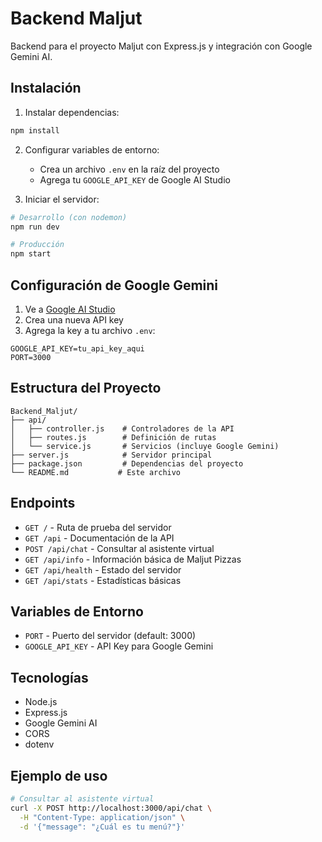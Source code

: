 # Backend Maljut

Backend para el proyecto Maljut con Express.js y integración con Google Gemini AI.

## Instalación

1. Instalar dependencias:
```bash
npm install
```

2. Configurar variables de entorno:
   - Crea un archivo `.env` en la raíz del proyecto
   - Agrega tu `GOOGLE_API_KEY` de Google AI Studio

3. Iniciar el servidor:
```bash
# Desarrollo (con nodemon)
npm run dev

# Producción
npm start
```

## Configuración de Google Gemini

1. Ve a [Google AI Studio](https://makersuite.google.com/app/apikey)
2. Crea una nueva API key
3. Agrega la key a tu archivo `.env`:
```
GOOGLE_API_KEY=tu_api_key_aqui
PORT=3000
```

## Estructura del Proyecto

```
Backend_Maljut/
├── api/
│   ├── controller.js    # Controladores de la API
│   ├── routes.js        # Definición de rutas
│   └── service.js       # Servicios (incluye Google Gemini)
├── server.js            # Servidor principal
├── package.json         # Dependencias del proyecto
└── README.md           # Este archivo
```

## Endpoints

- `GET /` - Ruta de prueba del servidor
- `GET /api` - Documentación de la API
- `POST /api/chat` - Consultar al asistente virtual
- `GET /api/info` - Información básica de Maljut Pizzas
- `GET /api/health` - Estado del servidor
- `GET /api/stats` - Estadísticas básicas

## Variables de Entorno

- `PORT` - Puerto del servidor (default: 3000)
- `GOOGLE_API_KEY` - API Key para Google Gemini

## Tecnologías

- Node.js
- Express.js
- Google Gemini AI
- CORS
- dotenv

## Ejemplo de uso

```bash
# Consultar al asistente virtual
curl -X POST http://localhost:3000/api/chat \
  -H "Content-Type: application/json" \
  -d '{"message": "¿Cuál es tu menú?"}'
``` 